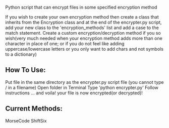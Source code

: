 Python script that can encrypt files in some specified encryption method

If you wish to create your own encryption method then create a class that inherits from the Encryption class
and at the end of the encrypter.py script, add your new class to the 'encryption_methods' list and add a case to the match statement. Create a custom encryption/decryption method if you so wish(very much needed when your encryption method adds more than one character in place of one; or if you do not feel like adding uppercase/lowercase letters or you only want to add chars and not symbols to a dictionary)

How To Use:
----------------
Put file in the same directory as the encrypter.py script file (you cannot type / in a filename)
Open folder in Terminal
Type 'python encrypter.py'
Follow instructions
... and voila! your file is now encrypted(or decrypted)!

Current Methods:
----------------
MorseCode
ShiftSix